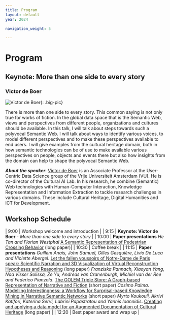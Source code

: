 ```yaml
---
title: Program
layout: default
year: 2024

navigation_weight: 5

---
```


# Program

## Keynote: More than one side to every story
### Victor de Boer


![Victor de Boer](https://research.vu.nl/files-asset/14048859/8Z2A4498.jpg?w=320&f=webp){: .big-pic}



There is more than one side to every story. This common saying is not only true for works of fiction. In the global data space that is the Semantic Web, views and perspectives from different people, organizations and cultures should be available. In this talk, I will talk about steps towards such a polyvocal Semantic Web. I will talk about ways to identify various voices, to model different perspectives and to make these perspectives available to end users. I will give examples from the cultural heritage domain, both in how semantic technologies can be of use to make available various perspectives on people, objects and events there but also how insights from the domain can help to shape the polyvocal Semantic Web.

**_About the speaker_**: [Victor de Boer](http://www.victordeboer.com/) is an Associate Professor at the User-Centric Data Science group of the Vrije Universiteit Amsterdam (VU). He is co-director of the Cultural AI Lab. In his research, he combine (Semantic) Web technologies with Human-Computer Interaction, Knowledge Representation and Information Extraction to tackle research challenges in various domains. These include Cultural Heritage, Digital Humanities and ICT for Development.

## Workshop Schedule

<div markdown="1" class="program">

| 9:00 | Workshop welcome and introduction	|
| 9:15 | **Keynote: Victor de Boer** - *More than one side to every story* |
| 10:00	| **Paper presentations** <span>_He Tan and Florian Westphal_ [A Semantic Representation of Pedestrian Crossing Behavior](papers2024/SEMMES_2024_paper_1.pdf) (long paper)</span>|
| 10:30 | Coffee break |
| 11:15 | **Paper presentations**  <span> _Guillem Anais, John Samuel, Gilles Gesquière, Livio De Luca and Violette Abergel_. [Let the fallen voussoirs of Notre-Dame de Paris speak: Scientific Narration and 3D Visualization of Virtual Reconstruction Hypotheses and Reasoning](papers2024/SEMMES_2024_paper_2.pdf) (long paper) </span><span> _Franziska Pannach, Xiaoyan Yang, Noa Visser Solissa, Ze Yu, Andreas van Cranenburgh, Michiel van der Ree and Federico Pianzola_. [The GOLEM Triple Store: A Graph-based Representation of Narrative and Fiction](papers2024/SEMMES_2024_paper_3.pdf) (short paper) </span><span> _Cosimo Palma_. [Modelling Interestingness: a Workflow for Surprisal-based Knowledge Mining in Narrative Semantic Networks](papers2024/SEMMES_2024_paper_4.pdf) (short paper) </span><span> _Myrto Koukouli, Akrivi Katifori, Katerina Servi, Labrini Papastratou and Yannis Ioannidis_. [Creating and applying a data model for an Augmented Documentation of Cultural Heritage](papers2024/SEMMES_2024_paper_5.pdf) (long paper) </span> |
| 12:20 | Best paper award and wrap up |

</div>